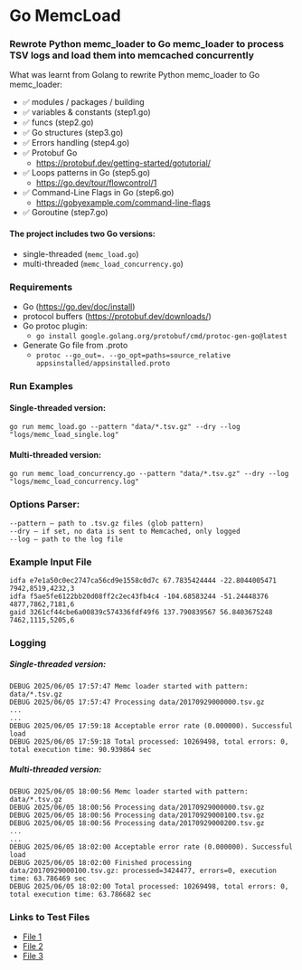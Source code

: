 # Go MemcLoad
### Rewrote Python memc_loader to Go memc_loader to process TSV logs and load them into memcached concurrently

What was learnt from Golang to rewrite Python memc_loader to Go memc_loader:
- ✅ modules / packages / building
- ✅ variables & constants (step1.go)
- ✅ funcs (step2.go)
- ✅ Go structures (step3.go)
- ✅ Errors handling (step4.go)
- ✅ Protobuf Go
  - https://protobuf.dev/getting-started/gotutorial/
- ✅ Loops patterns in Go (step5.go)
  - https://go.dev/tour/flowcontrol/1
- ✅ Command-Line Flags in Go (step6.go)
  - https://gobyexample.com/command-line-flags
- ✅ Goroutine (step7.go)


#### The project includes two Go versions:
* single-threaded (`memc_load.go`)
* multi-threaded (`memc_load_concurrency.go`)

### Requirements
- Go (https://go.dev/doc/install)
- protocol buffers (https://protobuf.dev/downloads/)
- Go protoc plugin:
  - ```go install google.golang.org/protobuf/cmd/protoc-gen-go@latest```
- Generate Go file from .proto
  - ```protoc --go_out=. --go_opt=paths=source_relative appsinstalled/appsinstalled.proto```

### Run Examples
#### Single-threaded version:
```shell
go run memc_load.go --pattern "data/*.tsv.gz" --dry --log "logs/memc_load_single.log"
```

#### Multi-threaded version:
```shell
go run memc_load_concurrency.go --pattern "data/*.tsv.gz" --dry --log "logs/memc_load_concurrency.log"
```

### Options Parser:
```
--pattern — path to .tsv.gz files (glob pattern)
--dry — if set, no data is sent to Memcached, only logged
--log — path to the log file
```

### Example Input File
```
idfa e7e1a50c0ec2747ca56cd9e1558c0d7c 67.7835424444 -22.8044005471 7942,8519,4232,3
idfa f5ae5fe6122bb20d08ff2c2ec43fb4c4 -104.68583244 -51.24448376 4877,7862,7181,6
gaid 3261cf44cbe6a00839c574336fdf49f6 137.790839567 56.8403675248 7462,1115,5205,6
``` 

### Logging
##### Single-threaded version:
```
DEBUG 2025/06/05 17:57:47 Memc loader started with pattern: data/*.tsv.gz
DEBUG 2025/06/05 17:57:47 Processing data/20170929000000.tsv.gz
...
...
DEBUG 2025/06/05 17:59:18 Acceptable error rate (0.000000). Successful load
DEBUG 2025/06/05 17:59:18 Total processed: 10269498, total errors: 0, total execution time: 90.939864 sec
```

##### Multi-threaded version:
```
DEBUG 2025/06/05 18:00:56 Memc loader started with pattern: data/*.tsv.gz
DEBUG 2025/06/05 18:00:56 Processing data/20170929000000.tsv.gz
DEBUG 2025/06/05 18:00:56 Processing data/20170929000100.tsv.gz
DEBUG 2025/06/05 18:00:56 Processing data/20170929000200.tsv.gz
...
...
DEBUG 2025/06/05 18:02:00 Acceptable error rate (0.000000). Successful load
DEBUG 2025/06/05 18:02:00 Finished processing data/20170929000100.tsv.gz: processed=3424477, errors=0, execution time: 63.786469 sec
DEBUG 2025/06/05 18:02:00 Total processed: 10269498, total errors: 0, total execution time: 63.786682 sec
```

### Links to Test Files
- [File 1](https://cloud.mail.ru/public/2hZL/Ko9s8R9TA)
- [File 2](https://cloud.mail.ru/public/DzSX/oj8RxGX1A)
- [File 3](https://cloud.mail.ru/public/LoDo)




